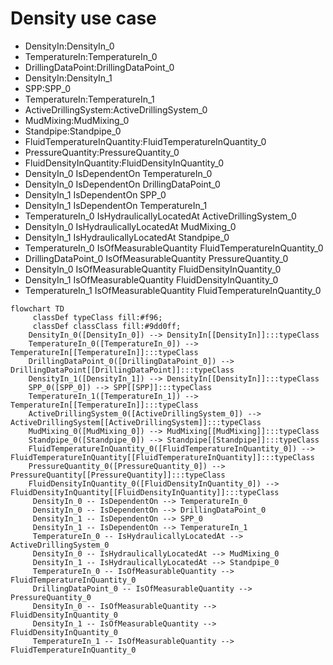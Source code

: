 # Density use case
- DensityIn:DensityIn_0
- TemperatureIn:TemperatureIn_0
- DrillingDataPoint:DrillingDataPoint_0
- DensityIn:DensityIn_1
- SPP:SPP_0
- TemperatureIn:TemperatureIn_1
- ActiveDrillingSystem:ActiveDrillingSystem_0
- MudMixing:MudMixing_0
- Standpipe:Standpipe_0
- FluidTemperatureInQuantity:FluidTemperatureInQuantity_0
- PressureQuantity:PressureQuantity_0
- FluidDensityInQuantity:FluidDensityInQuantity_0
- DensityIn_0 IsDependentOn TemperatureIn_0
- DensityIn_0 IsDependentOn DrillingDataPoint_0
- DensityIn_1 IsDependentOn SPP_0
- DensityIn_1 IsDependentOn TemperatureIn_1
- TemperatureIn_0 IsHydraulicallyLocatedAt ActiveDrillingSystem_0
- DensityIn_0 IsHydraulicallyLocatedAt MudMixing_0
- DensityIn_1 IsHydraulicallyLocatedAt Standpipe_0
- TemperatureIn_0 IsOfMeasurableQuantity FluidTemperatureInQuantity_0
- DrillingDataPoint_0 IsOfMeasurableQuantity PressureQuantity_0
- DensityIn_0 IsOfMeasurableQuantity FluidDensityInQuantity_0
- DensityIn_1 IsOfMeasurableQuantity FluidDensityInQuantity_0
- TemperatureIn_1 IsOfMeasurableQuantity FluidTemperatureInQuantity_0
```mermaid
flowchart TD
	 classDef typeClass fill:#f96;
	 classDef classClass fill:#9dd0ff;
	DensityIn_0([DensityIn_0]) --> DensityIn[[DensityIn]]:::typeClass
	TemperatureIn_0([TemperatureIn_0]) --> TemperatureIn[[TemperatureIn]]:::typeClass
	DrillingDataPoint_0([DrillingDataPoint_0]) --> DrillingDataPoint[[DrillingDataPoint]]:::typeClass
	DensityIn_1([DensityIn_1]) --> DensityIn[[DensityIn]]:::typeClass
	SPP_0([SPP_0]) --> SPP[[SPP]]:::typeClass
	TemperatureIn_1([TemperatureIn_1]) --> TemperatureIn[[TemperatureIn]]:::typeClass
	ActiveDrillingSystem_0([ActiveDrillingSystem_0]) --> ActiveDrillingSystem[[ActiveDrillingSystem]]:::typeClass
	MudMixing_0([MudMixing_0]) --> MudMixing[[MudMixing]]:::typeClass
	Standpipe_0([Standpipe_0]) --> Standpipe[[Standpipe]]:::typeClass
	FluidTemperatureInQuantity_0([FluidTemperatureInQuantity_0]) --> FluidTemperatureInQuantity[[FluidTemperatureInQuantity]]:::typeClass
	PressureQuantity_0([PressureQuantity_0]) --> PressureQuantity[[PressureQuantity]]:::typeClass
	FluidDensityInQuantity_0([FluidDensityInQuantity_0]) --> FluidDensityInQuantity[[FluidDensityInQuantity]]:::typeClass
	 DensityIn_0 -- IsDependentOn --> TemperatureIn_0 
	 DensityIn_0 -- IsDependentOn --> DrillingDataPoint_0 
	 DensityIn_1 -- IsDependentOn --> SPP_0 
	 DensityIn_1 -- IsDependentOn --> TemperatureIn_1 
	 TemperatureIn_0 -- IsHydraulicallyLocatedAt --> ActiveDrillingSystem_0 
	 DensityIn_0 -- IsHydraulicallyLocatedAt --> MudMixing_0 
	 DensityIn_1 -- IsHydraulicallyLocatedAt --> Standpipe_0 
	 TemperatureIn_0 -- IsOfMeasurableQuantity --> FluidTemperatureInQuantity_0 
	 DrillingDataPoint_0 -- IsOfMeasurableQuantity --> PressureQuantity_0 
	 DensityIn_0 -- IsOfMeasurableQuantity --> FluidDensityInQuantity_0 
	 DensityIn_1 -- IsOfMeasurableQuantity --> FluidDensityInQuantity_0 
	 TemperatureIn_1 -- IsOfMeasurableQuantity --> FluidTemperatureInQuantity_0 
```
